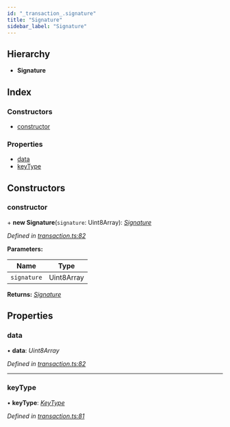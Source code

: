 ```yaml
---
id: "_transaction_.signature"
title: "Signature"
sidebar_label: "Signature"
---
```


## Hierarchy

* **Signature**

## Index

### Constructors

* [constructor](_transaction_.signature.md#constructor)

### Properties

* [data](_transaction_.signature.md#data)
* [keyType](_transaction_.signature.md#keytype)

## Constructors

###  constructor

\+ **new Signature**(`signature`: Uint8Array): *[Signature](_transaction_.signature.md)*

*Defined in [transaction.ts:82](https://github.com/nearprotocol/nearlib/blob/948b404/src.ts/transaction.ts#L82)*

**Parameters:**

Name | Type |
------ | ------ |
`signature` | Uint8Array |

**Returns:** *[Signature](_transaction_.signature.md)*

## Properties

###  data

• **data**: *Uint8Array*

*Defined in [transaction.ts:82](https://github.com/nearprotocol/nearlib/blob/948b404/src.ts/transaction.ts#L82)*

___

###  keyType

• **keyType**: *[KeyType](../enums/_utils_key_pair_.keytype.md)*

*Defined in [transaction.ts:81](https://github.com/nearprotocol/nearlib/blob/948b404/src.ts/transaction.ts#L81)*
